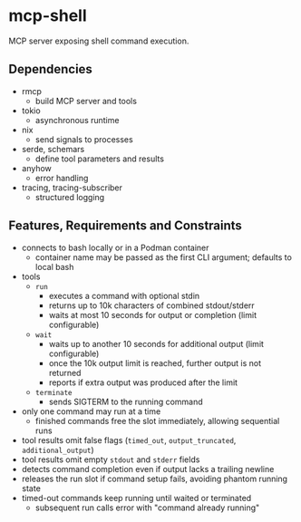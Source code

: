 # mcp-shell
MCP server exposing shell command execution.

## Dependencies
- rmcp
  - build MCP server and tools
- tokio
  - asynchronous runtime
- nix
  - send signals to processes
- serde, schemars
  - define tool parameters and results
- anyhow
  - error handling
- tracing, tracing-subscriber
  - structured logging

## Features, Requirements and Constraints
- connects to bash locally or in a Podman container
  - container name may be passed as the first CLI argument; defaults to local bash
- tools
  - `run`
    - executes a command with optional stdin
    - returns up to 10k characters of combined stdout/stderr
    - waits at most 10 seconds for output or completion (limit configurable)
  - `wait`
    - waits up to another 10 seconds for additional output (limit configurable)
    - once the 10k output limit is reached, further output is not returned
    - reports if extra output was produced after the limit
  - `terminate`
    - sends SIGTERM to the running command
- only one command may run at a time
  - finished commands free the slot immediately, allowing sequential runs
- tool results omit false flags (`timed_out`, `output_truncated`, `additional_output`)
- tool results omit empty `stdout` and `stderr` fields
- detects command completion even if output lacks a trailing newline
- releases the run slot if command setup fails, avoiding phantom running state
- timed-out commands keep running until waited or terminated
  - subsequent run calls error with "command already running"
